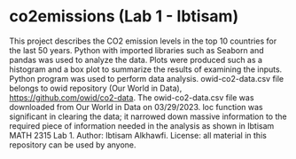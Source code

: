 # co2emissions (Lab 1 - Ibtisam)
This project describes the CO2 emission levels in the top 10 countries for the last 50 years. Python with imported libraries such as Seaborn and pandas was used to analyze the data. Plots were produced such as a histogram and a box plot to summarize the results of examining the inputs.
Python program was used to perform data analysis.
owid-co2-data.csv file belongs to owid repository (Our World in Data), https://github.com/owid/co2-data. The owid-co2-data.csv file was downloaded from Our World in Data on 03/29/2023.
loc function was significant in clearing the data; it narrowed down massive information to the required piece of information needed in the analysis as shown in Ibtisam MATH 2315 Lab 1. 
Author: Ibtisam Alkhawfi.
License: all material in this repository can be used by anyone. 
